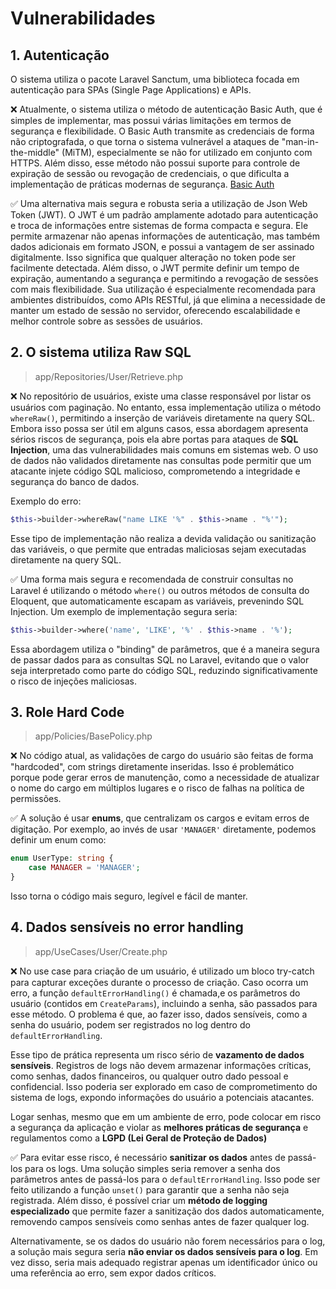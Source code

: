 # Vulnerabilidades

## 1. Autenticação

O sistema utiliza o pacote Laravel Sanctum, uma biblioteca focada em autenticação para SPAs (Single Page Applications) e APIs.

❌ Atualmente, o sistema utiliza o método de autenticação Basic Auth, que é simples de implementar, mas possui várias limitações em termos de segurança e flexibilidade. O Basic Auth transmite as credenciais de forma não criptografada, o que torna o sistema vulnerável a ataques de "man-in-the-middle" (MiTM), especialmente se não for utilizado em conjunto com HTTPS. Além disso, esse método não possui suporte para controle de expiração de sessão ou revogação de credenciais, o que dificulta a implementação de práticas modernas de segurança. [Basic Auth](https://pt.stackoverflow.com/questions/254503/o-que-%C3%A9-basic-auth)



✅ Uma alternativa mais segura e robusta seria a utilização de Json Web Token (JWT).  O JWT é um padrão amplamente adotado para autenticação e troca de informações entre sistemas de forma compacta e segura. Ele permite armazenar não apenas informações de autenticação, mas também dados adicionais em formato JSON, e possui a vantagem  de ser assinado digitalmente. Isso significa que qualquer alteração no token pode ser  facilmente detectada. Além disso, o JWT permite definir um tempo de expiração, aumentando a segurança e permitindo a revogação de sessões com mais flexibilidade. Sua utilização é especialmente recomendada para ambientes distribuídos, como APIs RESTful, já que elimina  a necessidade de manter um estado de sessão no servidor, oferecendo escalabilidade e melhor controle sobre as sessões de usuários.

## 2. O sistema utiliza Raw SQL
> app/Repositories/User/Retrieve.php

❌ No repositório de usuários, existe uma classe responsável por listar os usuários com paginação. No entanto, essa implementação utiliza o método `whereRaw()`, permitindo a inserção de variáveis diretamente na query SQL. Embora isso possa ser útil em alguns casos, essa abordagem apresenta sérios riscos de segurança, pois ela abre portas para ataques de **SQL Injection**, uma das vulnerabilidades mais comuns em sistemas web. O uso de dados não validados diretamente nas consultas pode permitir que um atacante injete código SQL malicioso, comprometendo a integridade e segurança do banco de dados.

Exemplo do erro:
```php
$this->builder->whereRaw("name LIKE '%" . $this->name . "%'");
```
Esse tipo de implementação não realiza a devida validação ou  sanitização das variáveis, o que permite que entradas maliciosas sejam executadas diretamente na query SQL.

✅ Uma forma mais segura e recomendada de construir consultas no Laravel  é utilizando o método `where()` ou outros métodos de consulta do Eloquent,  que automaticamente escapam as variáveis, prevenindo SQL Injection. Um exemplo de implementação segura seria:
```php
$this->builder->where('name', 'LIKE', '%' . $this->name . '%');
```
Essa abordagem utiliza o "binding" de parâmetros, que é a maneira segura  de passar dados para as consultas SQL no Laravel, evitando que o valor seja interpretado como parte do código SQL, reduzindo significativamente o risco de injeções maliciosas.

## 3. Role Hard Code
> app/Policies/BasePolicy.php

❌ No código atual, as validações de cargo do usuário são feitas de forma  "hardcoded", com strings diretamente inseridas. Isso é problemático porque  pode gerar erros de manutenção, como a necessidade de atualizar o nome do  cargo em múltiplos lugares e o risco de falhas na política de permissões.

✅ A solução é usar **enums**, que centralizam os cargos e evitam erros de  digitação. Por exemplo, ao invés de usar `'MANAGER'` diretamente, podemos  definir um enum como:

```php
enum UserType: string {
    case MANAGER = 'MANAGER';
}
```

Isso torna o código mais seguro, legível e fácil de manter.

## 4. Dados sensíveis no error handling
> app/UseCases/User/Create.php

❌ No use case para criação de um usuário, é utilizado um bloco try-catch para capturar exceções durante o processo de criação. Caso ocorra um erro, a função `defaultErrorHandling()` é chamada,e os parâmetros do usuário (contidos em `CreateParams`), incluindo a senha, são passados para esse método. O problema é que, ao fazer isso, dados sensíveis, como a senha do usuário, podem ser registrados no log dentro do `defaultErrorHandling`. 

Esse tipo de prática representa um risco sério de **vazamento de dados sensíveis**. Registros de logs não devem armazenar informações críticas, como senhas, dados financeiros, ou qualquer outro dado pessoal e confidencial. Isso poderia ser explorado em caso de comprometimento do sistema de logs, expondo informações do usuário a potenciais atacantes.

Logar senhas, mesmo que em um ambiente de erro, pode colocar em risco a segurança da aplicação e violar as **melhores práticas de segurança** e regulamentos como a **LGPD (Lei Geral de Proteção de Dados)**

✅ Para evitar esse risco, é necessário **sanitizar os dados** antes de passá-los para os logs. Uma solução simples seria remover a senha dos parâmetros antes de passá-los para o `defaultErrorHandling`. Isso pode ser feito utilizando a função `unset()` para garantir que a senha não seja registrada. Além disso, é possível criar um **método de logging especializado** que permite fazer a sanitização dos dados automaticamente, removendo campos sensíveis como senhas antes de fazer qualquer log.

Alternativamente, se os dados do usuário não forem necessários para o log, a solução mais segura seria **não enviar os dados sensíveis para o log**. Em vez disso, seria mais adequado registrar apenas um identificador único ou uma referência ao erro, sem expor dados críticos.